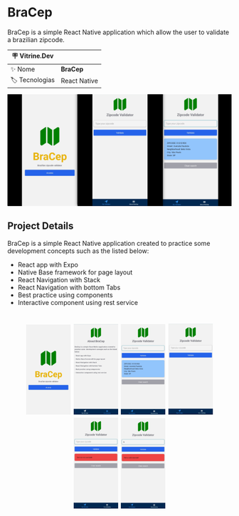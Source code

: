 # BraCep

BraCep is a simple React Native application which allow the user to validate a brazilian zipcode.

| :placard: Vitrine.Dev |     |
| -------------  | --- |
| :sparkles: Nome        | **BraCep**
| :label: Tecnologias | React Native


<!-- Inserir imagem com a #vitrinedev ao final do link -->
![](.images/vitrine_dev.png#vitrinedev)

## Project Details

BraCep is a simple React Native application created to practice some development concepts such as the listed below:

- React app with Expo
- Native Base framework for page layout
- React Navigation with Stack
- React Navigation with bottom Tabs
- Best practice using components
- Interactive component using rest service

<h1 align="center">
    <img alt="Home" title="Home" src=".images/bracep_home.jpg" width="100px" />
    <img alt="About" title="Agout" src=".images/bracep_about.jpg" width="100px" />
    <img alt="Result" title="Result" src=".images/bracep_result.jpg" width="100px" />
    <img alt="Search" title="Search" src=".images/bracep_search.jpg" width="100px" />
    <img alt="Service" title="Service" src=".images/bracep_service.jpg" width="100px" />
    <img alt="Validation" title="Validation" src=".images/bracep_validation.jpg" width="100px" />
</h1>


